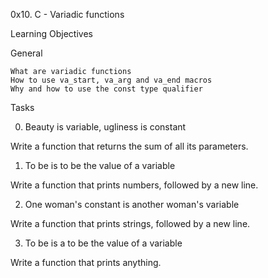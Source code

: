 0x10. C - Variadic functions

Learning Objectives

General

    What are variadic functions
    How to use va_start, va_arg and va_end macros
    Why and how to use the const type qualifier

Tasks

0. Beauty is variable, ugliness is constant

Write a function that returns the sum of all its parameters.


 1. To be is to be the value of a variable

Write a function that prints numbers, followed by a new line.


 2. One woman's constant is another woman's variable

Write a function that prints strings, followed by a new line.


 3. To be is a to be the value of a variable

Write a function that prints anything.